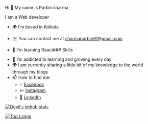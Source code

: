 Hi 👋 My name is Parbin sharma



I am a Web developer



*   🌍  I'm based in Kolkata

*   ✉️  You can contact me at [sharmaparbin91@gmail.com](mailto:sharmaparbin91@gmail.com)

*   🧠  I'm learning React### Skills<p align="left">


                                

- 🌱 I’m addicted to learning and growing every day
- :earth_africa: I am currently sharing a little bit of my knowledge to the world through my blogs
- 📫 How to find me: 
  - :bulb: [Facebook](https://www.facebook.com/parbin.sharma.737448)
  - :pencil2: [Instagram](https://www.instagram.com/parbin.ig/)
  - :office: [LinkedIn](https://www.linkedin.com/in/parbin-sharma-975487228)

[![Devil's github stats](https://github-readme-stats.vercel.app/api?username=devil-ff&count_private=true&show_icons=true&theme=radical&hide_rank=false)](https://github.com/anuraghazra/github-readme-stats)

  
  [![Top Langs](https://github-readme-stats.vercel.app/api/top-langs/?username=devil-ff)](https://github.com/anuraghazra/github-readme-stats)
